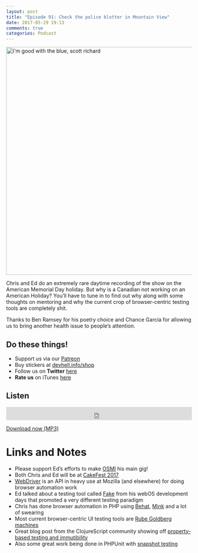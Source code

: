 ```yaml
---
layout: post
title: "Episode 91: Check the police blotter in Mountain View"
date: 2017-05-29 19:13
comments: true
categories: Podcast
---
```


<p><a data-flickr-embed="true"  href="https://www.flickr.com/photos/gazeronly/29522593123/in/photolist-dDqXxG-qyNTQM-c81ocL-4AD3DQ-c81p1U-c81kUj-ddZgH5-c81hoA-9vL5A3-c81pPb-c81niC-c81iLo-c81eUo-c81jAC-c81k5G-c7VYkJ-c81hZb-7r2rLZ-c81gzC-c7Xqej-c7YPYm-5LvzMm-c7W3kL-c81mBJ-c7URmS-onn6k2-qKWh2M-KHFSG3-LxqMw9-LwVGRA-rFQ8ST-c7USzm-cPHDLw-c81fBE-89thdX-5W2nsd-5W2iJd-5V5oni-LYP1og-Hg5zB9-LbSbLs" title="i&#x27;m good with the blue, scott richard"><img src="https://c1.staticflickr.com/6/5816/29522593123_f0ab6cd864_z.jpg" width="640" height="619" alt="i&#x27;m good with the blue, scott richard"></a></p>

<p>Chris and Ed do an extremely rare daytime recording of the show on the American Memorial Day holiday. But why is a Canadian not working on an American Holiday? You&rsquo;ll have to tune in to find out why along with some thoughts on mentoring and why the current crop of browser-centric testing tools are completely shit.</p>

<p>Thanks to Ben Ramsey for his poetry choice and Chance Garcia for allowing us to bring another health issue to people&rsquo;s attention.</p>

<h2>Do these things!</h2>

<ul>
<li>Support us via our <a href="https://patreon.com/devhell">Patreon</a></li>
<li>Buy stickers at <a href="http://devhell.info/shop">devhell.info/shop</a></li>
<li>Follow us on <strong>Twitter</strong> <a href="https://twitter.com/dev_hell">here</a></li>
<li><strong>Rate us</strong> on iTunes <a href="http://itunes.apple.com/us/podcast/dev-hell/id489840699">here</a></li>
</ul>


<h2>Listen</h2>

<iframe frameborder='0' height='36px' scrolling='no' seamless src='https://simplecast.com/e/70784?style=dark' width='100%'></iframe>


<p><a href="http://audio.simplecast.com/70784.mp3" rel="enclosure">Download now (MP3)</a></p>

<h1>Links and Notes</h1>

<ul>
<li>Please support Ed&rsquo;s efforts to make <a href="https://osmihelp.org">OSMI</a> his main gig!</li>
<li>Both Chris and Ed will be at <a href="https://cakefest.org">CakeFest 2017</a></li>
<li><a href="http://www.seleniumhq.org/projects/webdriver/">WebDriver</a> is an API in heavy use at Mozilla (and elsewhere) for doing browser automation work</li>
<li>Ed talked about a testing tool called <a href="http://fakeapp.com">Fake</a> from his webOS development days that promoted a very different testing paradigm</li>
<li>Chris has done browser automation in PHP using <a href="http://docs.behat.org/en/latest/">Behat</a>, <a href="http://mink.behat.org/en/latest/">Mink</a> and a lot of swearing</li>
<li>Most current browser-centric UI testing tools are <a href="https://en.wikipedia.org/wiki/Rube_Goldberg_machine">Rube Goldberg machines</a></li>
<li>Great blog post from the ClojureScript community showing off <a href="https://github.com/omcljs/om/wiki/Applying-Property-Based-Testing-to-User-Interfaces">property-based testing and immutibility</a></li>
<li>Also some great work being done in PHPUnit with <a href="https://github.com/madewithlove/phpunit-snapshots">snapshot testing</a></li>
</ul>